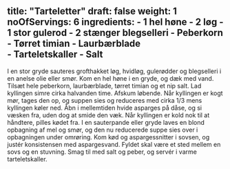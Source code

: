 title: "Tarteletter"
draft: false
weight: 1
noOfServings: 6
ingredients:
	- 1 hel høne
	- 2 løg
	- 1 stor gulerod
	- 2 stænger blegselleri
	- Peberkorn
	- Tørret timian
	- Laurbærblade\
	- Tarteletskaller
	- Salt
---

I en stor gryde sauteres grofthakket løg, hvidløg, gulerødder og
blegselleri i en anelse olie eller smør. Kom en hel høne i en gryde, og
dæk med vand. Tilsæt hele peberkorn, laurbærblade, tørret timian og et
nip salt. Lad kyllingen simre cirka halvanden time. Afskum løbende. Når
kyllingen er kogt mør, tages den op, og suppen sies og reduceres med
cirka 1/3 mens kyllingen køler ned. Åbn i mellemtiden hvide asparges på
dåse, og si væsken fra, uden dog at smide den væk. Når kyllingen er kold
nok til at håndtere, pilles kødet fra. I en sauterpande eller gryde
laves en blond opbagning af mel og smør, og den nu reducerede suppe sies
over i opbagningen under omrøring. Kom kød og aspargessnitter i sovsen,
og justér konsistensen med aspargesvand. Fyldet skal være et sted mellem
en sovs og en stuvning. Smag til med salt og peber, og servér i varme
tarteletskaller.

